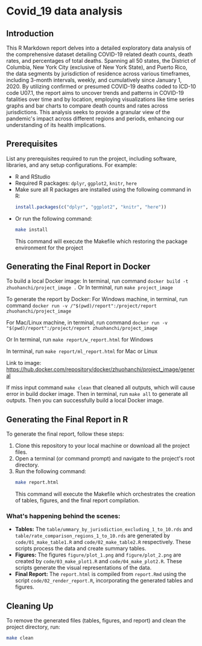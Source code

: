 # Covid_19 data analysis

## Introduction

This R Markdown report delves into a detailed exploratory data analysis of the comprehensive dataset detailing COVID-19 related death counts, death rates, and percentages of total deaths. Spanning all 50 states, the District of Columbia, New York City (exclusive of New York State), and Puerto Rico, the data segments by jurisdiction of residence across various timeframes, including 3-month intervals, weekly, and cumulatively since January 1, 2020. By utilizing confirmed or presumed COVID-19 deaths coded to ICD-10 code U07.1, the report aims to uncover trends and patterns in COVID-19 fatalities over time and by location, employing visualizations like time series graphs and bar charts to compare death counts and rates across jurisdictions. This analysis seeks to provide a granular view of the pandemic's impact across different regions and periods, enhancing our understanding of its health implications.

## Prerequisites

List any prerequisites required to run the project, including software, libraries, and any setup configurations. For example:

- R and RStudio
- Required R packages: `dplyr`, `ggplot2`, `knitr`, `here`
- Make sure all R packages are installed using the following command in R:
    ```R
    install.packages(c("dplyr", "ggplot2", "knitr", "here"))
    ```
- Or run the following command:
    ```sh
    make install
    ```
   This command will execute the Makefile which restoring the package environment for the project

## Generating the Final Report in Docker

To build a local Docker image:
  In terminal, run command `docker build -t zhuohanchi/project_image .`
  Or
  In terminal, run `make project_image`
  
To generate the report by Docker:
  For Windows machine, in terminal, run command 
  `docker run -v /"$(pwd)/report":/project/report zhuohanchi/project_image`
  
  For Mac/Linux machine, in terminal, run command 
  `docker run -v "$(pwd)/report":/project/report zhuohanchi/project_image`
  
  Or 
  In terminal, run `make report/w_report.html` for Windows
  
  In terminal, run `make report/ml_report.html` for Mac or Linux
  
Link to image: https://hub.docker.com/repository/docker/zhuohanchi/project_image/general

If miss input command `make clean` that cleaned all outputs, which will cause error in build docker image. Then in terminal, run `make all` to generate all outputs. Then you can successfully build a local Docker image.

## Generating the Final Report in R

To generate the final report, follow these steps:

1. Clone this repository to your local machine or download all the project files.
2. Open a terminal (or command prompt) and navigate to the project's root directory.
3. Run the following command:
    ```sh
    make report.html
    ```
   This command will execute the Makefile which orchestrates the creation of tables, figures, and the final report compilation.

### What's happening behind the scenes:

- **Tables:** The `table/ummary_by_jurisdiction_excluding_1_to_10.rds` and `table/rate_comparison_regions_1_to_10.rds` are generated by `code/01_make_table1.R` and `code/02_make_table2.R` respectively. These scripts process the data and create summary tables.
- **Figures:** The figures `figure/plot_1.png` and `figure/plot_2.png` are created by `code/03_make_plot1.R` and `code/04_make_plot2.R`. These scripts generate the visual representations of the data.
- **Final Report:** The `report.html` is compiled from `report.Rmd` using the script `code/02_render_report.R`, incorporating the generated tables and figures.

## Cleaning Up

To remove the generated files (tables, figures, and report) and clean the project directory, run:

```sh
make clean
```



  

